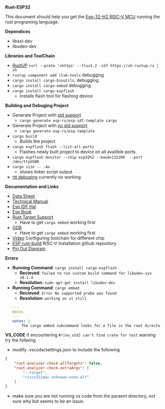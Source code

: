 **__Rust-ESP32__**

This document should help you get the [Esp-32-H2 RISC-V MCU](./docs/esp32-h2_datasheet_en.pdf) running the rust programing language. 

**__Dependices__**
* libssl-dev
* libudev-dev

**__Libraries and ToolChain__**
* [RustUP](https://rustup.rs/) `curl --proto '=https' --tlsv1.2 -sSf https://sh.rustup.rs | sh`
* `rustup component add llvm-tools` debugging 
* `cargo install cargo-binutils`, debugging
* `cargo install cargo-embed` debugging
* `cargo install cargo-espflash`
    * Installs flash tool for flashing device

**__Building and Debuging Project__**
* Generate Project with [std support](https://docs.esp-rs.org/book/overview/using-the-standard-library.html) 
    * `cargo generate esp-rs/esp-idf-template cargo`
* Generate Project with [no std support](https://docs.esp-rs.org/book/overview/using-the-core-library.html)
    * `cargo generate esp-rs/esp-template`
* `cargo build`
    * Builds the project
* `cargo espflash flash --list-all-ports`
    * Flashes newly built project to device on all availible ports.
* `cargo espflash monitor --chip esp32h2 --baud=115200  --port /dev/ttyUSB0`
* `cargo size -- -Ax` 
    * shows linker script output
* [rtt debuging](https://crates.io/crates/rtt-target) currently no working


**__Documentation and Links__**
* [Data Sheet](./docs/esp32-h2_datasheet_en.pdf)
* [Technical Manual](./docs/esp32-h2_technical_reference_manual_en.pdf)
* [Esp IDF Hal](https://github.com/esp-rs/esp-idf-hal)
* [Esp Book](https://docs.esp-rs.org/book/)
* [Rust Target Support](https://doc.rust-lang.org/nightly/rustc/platform-support/esp-idf.html)
    * Have to get `cargo embed` working first
* [GDB](/docs/RISC-V-GDB-tutorial.pdf)
    * Have to get `cargo embed` working first
* [Video](https://www.youtube.com/watch?v=TOAynddiu5M&t=1s) Configuring toolchain for different chip
* [ESP rust-build](https://github.com/esp-rs/rust-build?tab=readme-ov-file#risc-v-installation) RISC-V Installation github repository
* [Pin Out Diagram](https://espressif-docs.readthedocs-hosted.com/projects/esp-dev-kits/en/latest/_images/esp32-h2-devkitm-1-v1.2_pinlayout_20230303.png)


**__Errors__**

* **__Running Command__**: `cargo install cargo-espflash`
    * **__Recieved__**: `failed to run custom build command for libudev-sys v0.1.4`
    * **__Resolution__**: `sudo apt-get install libudev-dev`
* **__Running Command__**: `cargo embed`
    * **__Recieved__**: `Error No supported probe was found`
    * **__Resolution__**: `working on it still`
    ```YAML
    ---
    Notes
    ---
    notes: |
        The cargo embed subcommand looks for a file in the root directory called embed.toml. list chip support with the following command `cargo embed --list-chips`, which doesn't return anything regarding the esp32-h2 risc-v chip. I believe this is going to prevent gdb debugging.
    ```

**__VS_CODE__**
if encountering `#![no_std] can't find crate for test` warning try the follwing

* modify .vscode/settings.json to include the following 
```JSON
{
    "rust-analyzer.check.allTargets": false,
    "rust-analyzer.check.extraArgs": [
        "--target", 
        "riscv32imac-unknown-none-elf"
    ]
}
```

* make sure you are not running vs code from the paraent directory, not sure why but seems to be an issue.
